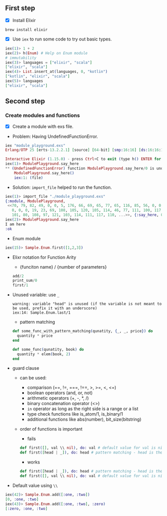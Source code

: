## First step
- [x] Install Elixir
```
brew install elixir
```

- [x] Use `iex` to run some code to try out basic types.
```elixir
iex(1)> 1 + 2
iex(2)> h(Enum) # Help on Enum module
# immutability
iex(3)> languages = ["elixir", "scala"]
["elixir", "scala"]
iex(4)> List.insert_at(languages, 0, "kotlin")
["kotlin", "elixir", "scala"]
iex(5)> languages
["elixir", "scala"]
```

## Second step
### Create modules and functions
- [x] Create a module with exs file.

- Problem: Having UndefinedFunctionError.
```elixir
iex "module_playground.exs"
Erlang/OTP 25 [erts-13.2.2.1] [source] [64-bit] [smp:16:16] [ds:16:16:10] [async-threads:1] [jit:ns] [dtrace]

Interactive Elixir (1.15.0) - press Ctrl+C to exit (type h() ENTER for help)
iex(1)> ModulePlayground.say_here
** (UndefinedFunctionError) function ModulePlayground.say_here/0 is undefined (module ModulePlayground is not available)
    ModulePlayground.say_here()
    iex:1: (file)
```

- Solution: `import_file` helped to run the function.
```elixir
iex(1)> import_file "./module_playground.exs"
{:module, ModulePlayground,
 <<70, 79, 82, 49, 0, 0, 5, 176, 66, 69, 65, 77, 65, 116, 85, 56, 0, 0, 0, 198,
   0, 0, 0, 19, 23, 69, 108, 105, 120, 105, 114, 46, 77, 111, 100, 117, 108,
   101, 80, 108, 97, 121, 103, 114, 111, 117, 110, ...>>, {:say_here, 0}}
iex(2)> ModulePlayground.say_here
I am here
:ok
```

- Enum module
```elixir
iex(15)> Sample.Enum.first([1,2,3])
```

- Elixr notation for Function Arity
  - {funciton name} / {number of parameters}
  ```elixir
  add/2
  print_sum/0
  first/1
  ```

- Unused variable: use `_` 
  ```
  warning: variable "head" is unused (if the variable is not meant to be used, prefix it with an underscore)
  iex:14: Sample.Enum.last/1
  ```

  - pattern matching
  ```elixir
  def some_func_with_pattern_matching(qunatity, {_, _, price}) do
    quantity * price
  end

  def some_func(qunatity, book) do
    quantity * elem(book, 2)
  end
  ```

- guard clause 
  - can be used:
      - comparison (==, !=, ===, !==, >, >=, <, <=)
      - boolean operators (and, or, not)
      - arithmetic operators (+, -, *, /)
      - binary concatenation operator (<>)
      - `in` operator as long as the right side is a range or a list
      - type check functions like is_atom/1, is_binary/1
      - additional functions like abs(number), bit_size(bitstring)

  - order of functions is important
      - fails
      ```elixir
      def first([], val \\ nil), do: val # default value for val is nil
      def first([head | _]), do: head # pattern matching - head is the first element of the list
      ```

      - works
      ```elixir
      def first([head | _]), do: head # pattern matching - head is the first element of the list
      def first([], val \\ nil), do: val # default value for val is nil
      ```


- Default value using `\\`
```elixir
iex(42)> Sample.Enum.add([:one, :two])
[0, :one, :two]
iex(43)> Sample.Enum.add([:one, :two], :zero)
[:zero, :one, :two]
```